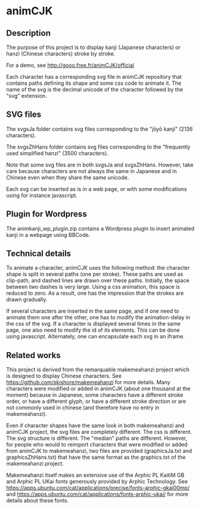 # animCJK

## Description

The purpose of this project is to display kanji (Japanese characters) or hanzi (Chinese characters) stroke by stroke.

For a demo, see http://gooo.free.fr/animCJK/official

Each character has a corresponding svg file in animCJK repository that contains paths defining its shape and some css code to animate it. The name of the svg is the decimal unicode of the character followed by the "svg" extension.

## SVG files

The svgsJa folder contains svg files corresponding to the "jōyō kanji" (2136 characters).

The svgsZhHans folder contains svg files corresponding to the "frequently used simplified hanzi" (3500 characters).

Note that some svg files are in both svgsJa and svgsZhHans. However, take care because characters are not always the same in Japanese and in Chinese even when they share the same unicode.

Each svg can be inserted as is in a web page, or with some modifications using for instance javascript.

## Plugin for Wordpress

The animkanji_wp_plugin.zip contains a Wordpress plugin to insert animated kanji in a webpage using BBCode.

## Technical details

To animate a character, animCJK uses the following method: the character shape is split in several paths (one per stroke). These paths are used as clip-path, and dashed lines are drawn over these paths. Initially, the space between two dashes is very large. Using a css animation, this space is reduced to zero. As a result, one has the impression that the strokes are drawn gradually.

If several characters are inserted in the same page, and if one need to animate them one after the other, one has to modify the animation-delay in the css of the svg. If a character is displayed several times in the same page, one also need to modify the id of its elements. This can be done using javascript. Alternately, one can encapsulate each svg in an iframe.

## Related works

This project is derived from the remarquable makemeahanzi project which is designed to display Chinese characters. See https://github.com/skishore/makemeahanzi for more details. Many characters were modified or added in animCJK (about one thousand at the moment) because in Japanese, some characters have a different stroke order, or have a different glyph, or have a different stroke direction or are not commonly used in chinese (and therefore have no entry in makemeahanzi).

Even if character shapes have the same look in both makemeahanzi and animCJK project, the svg files are completely different. The css is different. The svg structure is different. The "median" paths are different. However, for people who would to reimport characters that were modified or added from animCJK to makemeahanzi, two files are provided (graphicsJa.txt and graphicsZhHans.txt) that have the same format as the graphics.txt of the makemeahanzi project.

Makemeahanzi itself makes an extensive use of the Arphic PL KaitiM GB and Arphic PL UKai fonts generously provided by Arphic Technology. See https://apps.ubuntu.com/cat/applications/precise/fonts-arphic-gkai00mp/ and https://apps.ubuntu.com/cat/applications/fonts-arphic-ukai/ for more details about these fonts.
